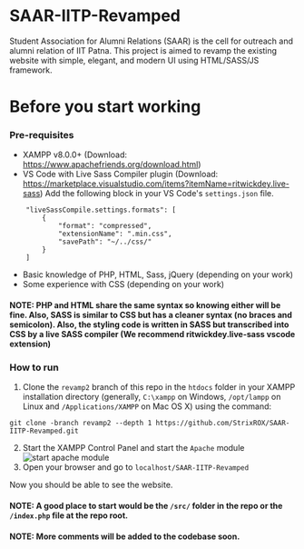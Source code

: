 # SAAR-IITP-Revamped
Student Association for Alumni Relations (SAAR) is the cell for outreach and alumni relation of IIT Patna. This project is aimed to revamp the existing website with simple, elegant, and modern UI using HTML/SASS/JS framework.

# Before you start working
### Pre-requisites
* XAMPP v8.0.0+ (Download: https://www.apachefriends.org/download.html)
* VS Code with Live Sass Compiler plugin (Download: https://marketplace.visualstudio.com/items?itemName=ritwickdey.live-sass)
Add the following block in your VS Code's `settings.json` file.
```
    "liveSassCompile.settings.formats": [
        {
            "format": "compressed",
            "extensionName": ".min.css",
            "savePath": "~/../css/"
        }
    ]
 ```
* Basic knowledge of PHP, HTML, Sass, jQuery (depending on your work)
* Some experience with CSS (depending on your work)

 
#### NOTE: PHP and HTML share the same syntax so knowing either will be fine. Also, SASS is similar to CSS but has a cleaner syntax (no braces and semicolon). Also, the styling code is written in SASS but transcribed into CSS by a live SASS compiler (We recommend ritwickdey.live-sass vscode extension)

### How to run
1. Clone the `revamp2` branch of this repo in the `htdocs` folder in your XAMPP installation directory (generally, `C:\xampp` on Windows, `/opt/lampp` on Linux and `/Applications/XAMPP` on Mac OS X) using the command:
```
git clone -branch revamp2 --depth 1 https://github.com/StrixROX/SAAR-IITP-Revamped.git
```
2. Start the XAMPP Control Panel and start the `Apache` module
![start apache module](https://i.imgur.com/jLQc7o6.png)
3. Open your browser and go to `localhost/SAAR-IITP-Revamped`

Now you should be able to see the website.

#### NOTE: A good place to start would be the `/src/` folder in the repo or the `/index.php` file at the repo root.

#### NOTE: More comments will be added to the codebase soon.
